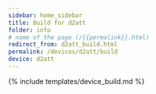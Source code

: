 ```yaml
---
sidebar: home_sidebar
title: Build for d2att
folder: info
# name of the page (/{{permalink}}.html)
redirect_from: d2att_build.html
permalink: /devices/d2att/build
device: d2att
---
```

{% include templates/device_build.md %}
